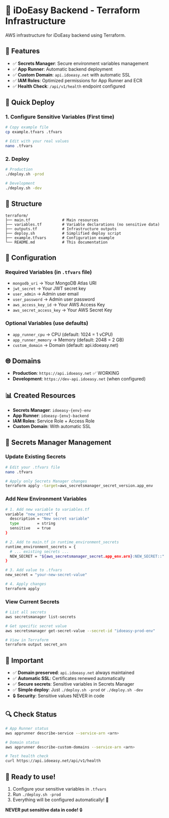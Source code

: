 # 🚀 iDoEasy Backend - Terraform Infrastructure

AWS infrastructure for iDoEasy backend using Terraform.

## 🎯 **Features**

- ✅ **Secrets Manager**: Secure environment variables management
- ✅ **App Runner**: Automatic backend deployment
- ✅ **Custom Domain**: `api.idoeasy.net` with automatic SSL
- ✅ **IAM Roles**: Optimized permissions for App Runner and ECR
- ✅ **Health Check**: `/api/v1/health` endpoint configured

## 🚀 **Quick Deploy**

### **1. Configure Sensitive Variables (First time)**
```bash
# Copy example file
cp example.tfvars .tfvars

# Edit with your real values
nano .tfvars
```

### **2. Deploy**
```bash
# Production
./deploy.sh -prod

# Development
./deploy.sh -dev
```

## 📁 **Structure**

```
terraform/
├── main.tf              # Main resources
├── variables.tf         # Variable declarations (no sensitive data)
├── outputs.tf           # Infrastructure outputs
├── deploy.sh            # Simplified deploy script
├── example.tfvars       # Configuration example
└── README.md            # This documentation
```

## 🔧 **Configuration**

### **Required Variables** (in `.tfvars` file)
- `mongodb_uri` → Your MongoDB Atlas URI
- `jwt_secret` → Your JWT secret key
- `user_admin` → Admin user email
- `user_password` → Admin user password
- `aws_access_key_id` → Your AWS Access Key
- `aws_secret_access_key` → Your AWS Secret Key

### **Optional Variables** (use defaults)
- `app_runner_cpu` → CPU (default: 1024 = 1 vCPU)
- `app_runner_memory` → Memory (default: 2048 = 2 GB)
- `custom_domain` → Domain (default: api.idoeasy.net)

## 🌐 **Domains**

- **Production**: `https://api.idoeasy.net` ✅ WORKING
- **Development**: `https://dev-api.idoeasy.net` (when configured)

## 📊 **Created Resources**

- **Secrets Manager**: `idoeasy-{env}-env`
- **App Runner**: `idoeasy-{env}-backend`
- **IAM Roles**: Service Role + Access Role
- **Custom Domain**: With automatic SSL

## 🔐 **Secrets Manager Management**

### **Update Existing Secrets**
```bash
# Edit your .tfvars file
nano .tfvars

# Apply only Secrets Manager changes
terraform apply -target=aws_secretsmanager_secret_version.app_env
```

### **Add New Environment Variables**
```bash
# 1. Add new variable to variables.tf
variable "new_secret" {
  description = "New secret variable"
  type        = string
  sensitive   = true
}

# 2. Add to main.tf in runtime_environment_secrets
runtime_environment_secrets = {
  # ... existing secrets ...
  NEW_SECRET = "${aws_secretsmanager_secret.app_env.arn}:NEW_SECRET::"
}

# 3. Add value to .tfvars
new_secret = "your-new-secret-value"

# 4. Apply changes
terraform apply
```

### **View Current Secrets**
```bash
# List all secrets
aws secretsmanager list-secrets

# Get specific secret value
aws secretsmanager get-secret-value --secret-id "idoeasy-prod-env"

# View in Terraform
terraform output secret_arn
```

## 🚨 **Important**

- ✅ **Domain preserved**: `api.idoeasy.net` always maintained
- ✅ **Automatic SSL**: Certificates renewed automatically
- ✅ **Secure secrets**: Sensitive variables in Secrets Manager
- ✅ **Simple deploy**: Just `./deploy.sh -prod` or `./deploy.sh -dev`
- 🔒 **Security**: Sensitive values NEVER in code

## 🔍 **Check Status**

```bash
# App Runner status
aws apprunner describe-service --service-arn <arn>

# Domain status
aws apprunner describe-custom-domains --service-arn <arn>

# Test health check
curl https://api.idoeasy.net/api/v1/health
```

## 🎉 **Ready to use!**

1. Configure your sensitive variables in `.tfvars`
2. Run `./deploy.sh -prod`
3. Everything will be configured automatically! 🚀

**NEVER put sensitive data in code!** 🔒
